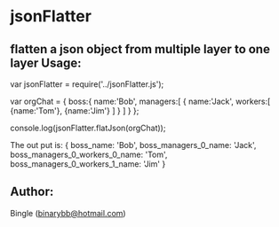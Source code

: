 jsonFlatter
===========

flatten a json object from multiple layer to one layer 
Usage: 
-------
   var jsonFlatter = require('../jsonFlatter.js');

   var orgChat = {
      boss:{
         name:'Bob',
         managers:[ {
            name:'Jack',
            workers:[
               {name:'Tom'},
               {name:'Jim'}
            ]
         }
         ]
      }
   };

   console.log(jsonFlatter.flatJson(orgChat));

The out put is:
   { boss_name: 'Bob',
       boss_managers_0_name: 'Jack',
       boss_managers_0_workers_0_name: 'Tom',
       boss_managers_0_workers_1_name: 'Jim' }

Author:
-------
Bingle (binarybb@hotmail.com)
